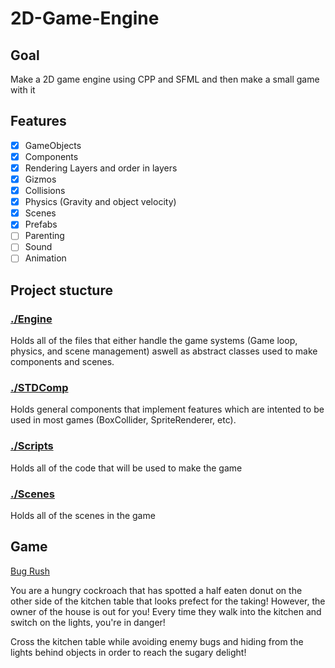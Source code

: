 # 2D-Game-Engine
## Goal 
Make a 2D game engine using CPP and SFML and then make a small game with it

## Features
- [x] GameObjects
- [x] Components
- [x] Rendering Layers and order in layers
- [x] Gizmos
- [x] Collisions
- [x] Physics (Gravity and object velocity)
- [x] Scenes
- [x] Prefabs
- [ ] Parenting
- [ ] Sound
- [ ] Animation

## Project stucture
### [./Engine](Engine)
Holds all of the files that either handle the game systems (Game loop, physics, and scene management) aswell as abstract classes used to make components and scenes.
### [./STDComp](STDComp)
Holds general components that implement features which are intented to be used in most games (BoxCollider, SpriteRenderer, etc).
### [./Scripts](Scripts)
Holds all of the code that will be used to make the game
### [./Scenes](Scenes)
Holds all of the scenes in the game

## Game
[Bug Rush](https://digocorbellini.itch.io/bug-rush)

You are a hungry cockroach that has spotted a half eaten donut on the other side of the kitchen table that looks prefect for the taking! However, the owner of the house is out for you! Every time they walk into the kitchen and switch on the lights, you're in danger! 

Cross the kitchen table while avoiding enemy bugs and hiding from the lights behind objects in order to reach the sugary delight!


